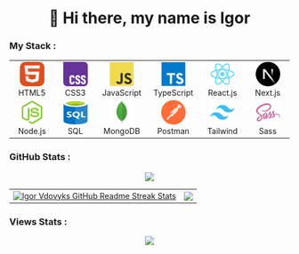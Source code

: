 <h1 align="center">👋 Hi there, my name is Igor</h1>

### My Stack :

<table align="center">
  <tr>
     <td align="center"  width="88">
         <img src="./images/01-html5.svg" alt="HTML5" width="44" height="44"/>
      <br>HTML5
    </td>
    <td align="center" width="88">
        <img src="./images/02-css3.svg" alt="CSS3" width="44" height="44"/>
      <br>CSS3
    </td>
<td align="center" width="88">
         <img src="./images/03-javascript.svg" alt="JS" width="44" height="44"/>
      <br>JavaScript
    </td>
    <td align="center" width="88">
        <img src="./images/04-typescript.svg" alt="TS" width="44" height="44"/>
      <br>TypeScript
    </td>
    <td align="center" width="88">
        <img src="./images/06-react.svg" alt="React" width="44" height="44"/>
      <br>React.js
    </td>
    <td align="center" width="88">
        <img src="./images/07-nextjs.svg" alt="Next.js" width="44" height="44"/>
      <br>Next.js
    </td>
  </tr>
      <td align="center" width="88">
      <img src="./images/08-nodejs.svg" alt="Node.js" width="44" height="44"/>
      <br>Node.js
    </td>
        <td align="center" width="88">
        <img src="./images/14-sql.svg" alt="SQL" width="44" height="44"/>
      <br>SQL
     </td>
           </td>
      <td align="center" width="88">
        <img src="./images/16-mongodb.svg" alt="MongoDB" width="44" height="44"/>
      <br>MongoDB
     </td>
      <td align="center" width="88">
        <img src="./images/15-postman.svg" alt="Postman" width="44" height="44"/>
      <br>Postman
    </td>
    <td align="center"  width="88">
        <img src="./images/12-tailwind.svg" alt="Tailwind" width="44" height="44"/>
      <br>Tailwind
    </td>
        <td align="center" width="88">
        <img src="./images/10-sass.svg" alt="Sass" width="44" height="44"/>
      <br>Sass
    </td>

</table>

### GitHub Stats :

<div align="center">
    <a href="https://github.com/anuraghazra/github-readme-stats">
  <img height=200 align="center" src="https://github-readme-stats.vercel.app/api?username=Veron0013&show_icons=true&theme=radical" />
</a>

  </div>
  <table align="center">
  <tr>
  <td colspan=2 align="center">
  <a href="https://git.io/streak-stats"> <img src="http://github-readme-streak-stats.herokuapp.com?user=Veron0013&hide_border=true&background=f6f8fa&currStreakLabel=000000&date_format=j%20M%5B%20Y%5D" alt="Igor Vdovyks GitHub Readme Streak Stats" /> </a>
  </td>
    <td>
  <a href="https://github.com/Veron0013/github-readme-stats"><img align="center" src="https://github-readme-stats.vercel.app/api/top-langs/?username=Veron0013&layout=compact&theme=buefy&hide_border=true" /></a>
  </td>
  </tr>
</table>



### Views Stats :

<div align="center">
<a href="https://u8views.com/github/Veron0013"><img src="https://u8views.com/api/v1/github/profiles/151916438/views/day-week-month-total-count.svg"></a>
</div>
